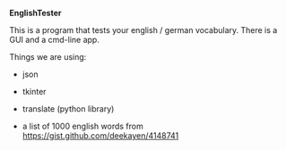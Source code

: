**EnglishTester**

This is a program that tests your english / german vocabulary.
There is a GUI and a cmd-line app.

Things we are using:

* json

* tkinter

* translate (python library)

* a list of 1000 english words from https://gist.github.com/deekayen/4148741
